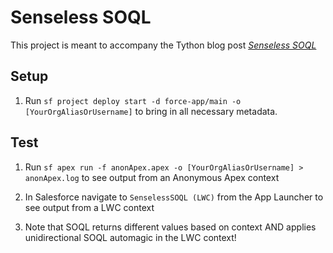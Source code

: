 # Senseless SOQL

This project is meant to accompany the Tython blog post [*Senseless SOQL*](https://tython.co/salesforce/soql/2023/11/03/senseless-soql.html)

## Setup

1. Run `sf project deploy start -d force-app/main -o [YourOrgAliasOrUsername]` to bring in all necessary metadata.

## Test

1. Run `sf apex run -f anonApex.apex -o [YourOrgAliasOrUsername] > anonApex.log` to see output from an Anonymous Apex context

2. In Salesforce navigate to `SenselessSOQL (LWC)` from the App Launcher to see output from a LWC context

3. Note that SOQL returns different values based on context AND applies unidirectional SOQL automagic in the LWC context!